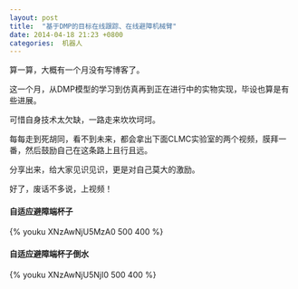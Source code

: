 ```yaml
---
layout: post
title:  "基于DMP的目标在线跟踪、在线避障机械臂"
date: 2014-04-18 21:23 +0800
categories:  机器人
---
```


算一算，大概有一个月没有写博客了。

这一个月，从DMP模型的学习到仿真再到正在进行中的实物实现，毕设也算是有些进展。

可惜自身技术太欠缺，一路走来坎坎坷坷。

每每走到死胡同，看不到未来，都会拿出下面CLMC实验室的两个视频，膜拜一番，然后鼓励自己在这条路上且行且远。

分享出来，给大家见识见识，更是对自己莫大的激励。

好了，废话不多说，上视频！

#### 自适应避障端杯子

{% youku XNzAwNjU5MzA0 500 400 %}

#### 自适应避障端杯子倒水

{% youku XNzAwNjU5NjI0 500 400 %}

